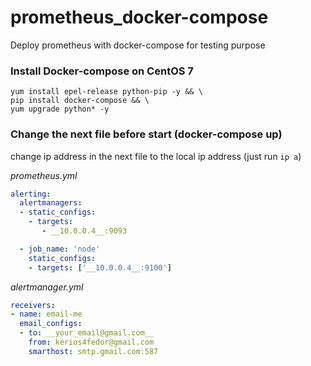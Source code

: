 # prometheus_docker-compose
Deploy prometheus with docker-compose for testing purpose

### Install Docker-compose on CentOS 7
```shell
yum install epel-release python-pip -y && \
pip install docker-compose && \
yum upgrade python* -y
```

### Change the next file before start (docker-compose up)

change ip address in the next file to the local ip address (just run `ip a`)

_prometheus.yml_

```yml
alerting:
  alertmanagers:
  - static_configs:
    - targets:
       - __10.0.0.4__:9093

  - job_name: 'node'
    static_configs:
    - targets: ['__10.0.0.4__:9100']

```

_alertmanager.yml_

```yml
receivers:
- name: email-me
  email_configs:
  - to: __your_email@gmail.com__
    from: kerios4fedor@gmail.com
    smarthost: smtp.gmail.com:587
```
